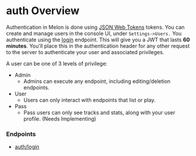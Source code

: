 # auth Overview
Authentication in Melon is done using [JSON Web Tokens](https://jwt.io/) tokens. You can create and manage users in the console UI, under `Settings->Users.`
You authenticate using the [login](auth/login) endpoint. This will give you a JWT that lasts **60 minutes**. You'll place this in the authentication header for any other request to the server to authenticate your user and associated privileges.

A user can be one of 3 levels of privilege:
- Admin
	- Admins can execute any endpoint, including editing/deletion endpoints.
- User
	- Users can only interact with endpoints that list or play.
- Pass
	- Pass users can only see tracks and stats, along with your user profile. (Needs Implementing)

### Endpoints
- [auth/login](auth/login)